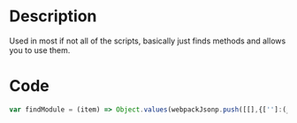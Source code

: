 # Description

Used in most if not all of the scripts, basically just finds methods and allows you to use them.

# Code 

```js
var findModule = (item) => Object.values(webpackJsonp.push([[],{['']:(_,e,r)=>{e.cache=r.c}},[['']]]).cache).find(m=>m.exports&&m.exports.default&&m.exports.default[item]!==void 0).exports.default;